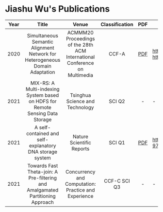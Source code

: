# Jiashu Wu's Publications

Year | Title | Venue | Classification | PDF | Link
:-: | :-: | :-: | :-: | :-: | - |
| 2020 | Simultaneous Semantic Alignment Network for Heterogeneous Domain Adaptation | ACMMM20 Proceedings of the 28th ACM International Conference on Multimedia | CCF-A | <a href="https://github.com/JiashuWu/Publications/blob/main/PDF/Simultaneous%20Semantic%20Alignment%20Network%20for%20Heterogeneous%20Domain%20Adaptation.pdf" target="_blank">PDF</a> | https://dl.acm.org/doi/abs/10.1145/3394171.3413995 https://arxiv.org/abs/2008.01677 |
| 2021 | MIX-RS: A Multi-indexing System based on HDFS for Remote Sensing Data Storage | Tsinghua Science and Technology | SCI Q2 | - | - |
| 2021 | A self-contained and self-explanatory DNA storage system | Nature Scientific Reports | SCI Q1 | <a href="https://github.com/JiashuWu/Publications/blob/main/PDF/A%20self-contained%20and%20self-explanatory%20DNA%20storage%20system.pdf" target="_blank">PDF</a> | https://www.nature.com/articles/s41598-021-97570-3 |
| 2021 | Towards Fast Theta-join: A Pre-filtering and Amalgamated Partitioning Approach | Concurrency and Computation: Practice and Experience | CCF-C SCI Q3 | - | - |
